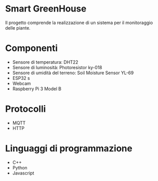 # Smart GreenHouse
Il progetto comprende la realizzazione di un sistema per il monitoraggio delle piante. 

# Componenti
- Sensore di temperatura: DHT22
- Sensore di luminosità: Photoresistor ky-018
- Sensore di umidità del terreno: Soil Moisture Sensor YL-69
- ESP32 s 
- Webcam
- Raspberry Pi 3 Model B

# Protocolli
- MQTT
- HTTP

# Linguaggi di programmazione
- C++
- Python
- Javascript
